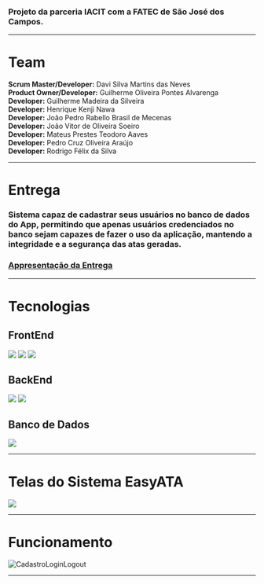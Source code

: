 ### Projeto da parceria IACIT com a FATEC de São José dos Campos. 

<hr>

# Team  
**Scrum Master/Developer:** Davi Silva Martins das Neves  
**Product Owner/Developer:** Guilherme Oliveira Pontes Alvarenga  
**Developer:** Guilherme Madeira da Silveira  
**Developer:** Henrique Kenji Nawa  
**Developer:** João Pedro Rabello Brasil de Mecenas</br>
**Developer:** João Vitor de Oliveira Soeiro</br>
**Developer:** Mateus Prestes Teodoro Aaves</br>
**Developer:** Pedro Cruz Oliveira Araújo</br>
**Developer:** Rodrigo Félix da Silva  

<hr>

# Entrega

### Sistema capaz de cadastrar seus usuários no banco de dados do App, permitindo que apenas usuários credenciados no banco sejam capazes de fazer o uso da aplicação, mantendo a integridade e a segurança das atas geradas.

### <a href="#">Appresentação da Entrega</a>
<hr>

# Tecnologias
## FrontEnd

<img src="https://img.shields.io/badge/HTML5-E34F26?style=for-the-badge&logo=html5&logoColor=white"> <img src="https://img.shields.io/badge/CSS3-1572B6?style=for-the-badge&logo=css3&logoColor=white"> <img src="https://img.shields.io/badge/JavaScript-F7DF1E?style=for-the-badge&logo=javascript&logoColor=black"> 

## BackEnd

<img src="https://img.shields.io/badge/Spring-6DB33F?style=for-the-badge&logo=spring&logoColor=white"> <img src="https://img.shields.io/badge/Java-ED8B00?style=for-the-badge&logo=java&logoColor=white">

## Banco de Dados 

<img src="https://img.shields.io/badge/MySQL-00000F?style=for-the-badge&logo=mysql&logoColor=white">
<hr>

# Telas do Sistema EasyATA

<img src= "https://github.com/DaviNeves0/EasyATA/blob/main/Documentação/Telas.png"> 

<hr>

# Funcionamento 

![CadastroLoginLogout](https://user-images.githubusercontent.com/56441534/112773796-cd673600-900d-11eb-86d1-fc077a504b77.gif)

<hr>

